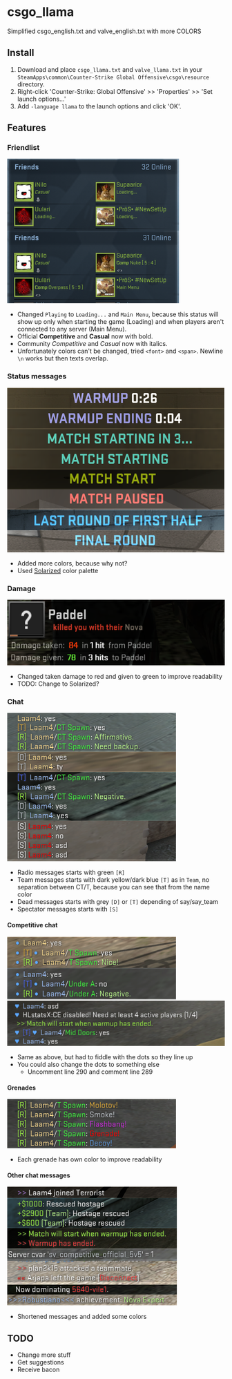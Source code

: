 # csgo_llama
Simplified csgo_english.txt and valve_english.txt with more COLORS

## Install

1. Download and place `csgo_llama.txt` and `valve_llama.txt` in your `SteamApps\common\Counter-Strike Global Offensive\csgo\resource` directory.
2. Right-click 'Counter-Strike: Global Offensive' >> 'Properties' >> 'Set launch options...'
3. Add `-language llama` to the launch options and click 'OK'.

## Features

### Friendlist

![Friendlist](/readme/friends.png)

- Changed `Playing` to `Loading...` and `Main Menu`, because this status will show up only when starting the game (Loading) and when players aren't connected to any server (Main Menu).
- Official **Competitive** and **Casual** now with bold.
- Community *Competitive* and *Casual* now with italics.
- Unfortunately colors can't be changed, tried `<font>` and `<span>`. Newline `\n` works but then texts overlap.

### Status messages

![Status](/readme/status.png)

- Added more colors, because why not?
- Used [Solarized](http://ethanschoonover.com/solarized) color palette

### Damage

![Damage](/readme/dmg.png)

- Changed taken damage to red and given to green to improve readability
- TODO: Change to Solarized?

### Chat

![Chat](/readme/chat.png)

- Radio messages starts with green `[R]`
- Team messages starts with dark yellow/dark blue `[T]` as in `Team`, no separation between CT/T, because you can see that from the name color 
- Dead messages starts with grey `[D]` or `[T]` depending of say/say_team
- Spectator messages starts with `[S]`

#### Competitive chat

![Competitive](/readme/comp.png)
![Hearts](/readme/hearts.png)

- Same as above, but had to fiddle with the dots so they line up
- You could also change the dots to something else
  - Uncomment line 290 and comment line 289 

#### Grenades

![Grenades](/readme/grenades.png)

- Each grenade has own color to improve readability

#### Other chat messages

![Other](/readme/other.png)

- Shortened messages and added some colors

## TODO

- Change more stuff
- Get suggestions
- Receive bacon
